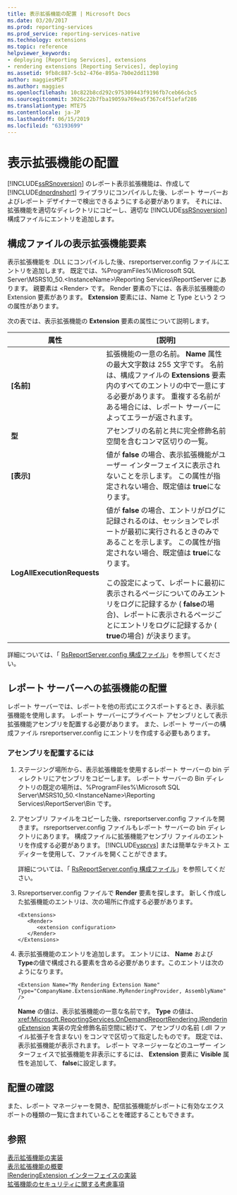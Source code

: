 ```yaml
---
title: 表示拡張機能の配置 | Microsoft Docs
ms.date: 03/20/2017
ms.prod: reporting-services
ms.prod_service: reporting-services-native
ms.technology: extensions
ms.topic: reference
helpviewer_keywords:
- deploying [Reporting Services], extensions
- rendering extensions [Reporting Services], deploying
ms.assetid: 9fb8c887-5cb2-476e-895a-7b0e2dd11398
author: maggiesMSFT
ms.author: maggies
ms.openlocfilehash: 10c822b8cd292c975309443f9196fb7ceb66cbc5
ms.sourcegitcommit: 3026c22b7fba19059a769ea5f367c4f51efaf286
ms.translationtype: MTE75
ms.contentlocale: ja-JP
ms.lasthandoff: 06/15/2019
ms.locfileid: "63193699"
---
```

# <a name="deploying-a-rendering-extension"></a>表示拡張機能の配置
  [!INCLUDE[ssRSnoversion](../../../includes/ssrsnoversion-md.md)] のレポート表示拡張機能は、作成して [!INCLUDE[dnprdnshort](../../../includes/dnprdnshort-md.md)] ライブラリにコンパイルした後、レポート サーバーおよびレポート デザイナーで検出できるようにする必要があります。 それには、拡張機能を適切なディレクトリにコピーし、適切な [!INCLUDE[ssRSnoversion](../../../includes/ssrsnoversion-md.md)] 構成ファイルにエントリを追加します。  
  
## <a name="configuration-file-rendering-extension-element"></a>構成ファイルの表示拡張機能要素  
 表示拡張機能を .DLL にコンパイルした後、rsreportserver.config ファイルにエントリを追加します。 既定では、%ProgramFiles%\Microsoft SQL Server\MSRS10_50.\<InstanceName>\Reporting Services\ReportServer にあります。 親要素は \<Render> です。 Render 要素の下には、各表示拡張機能の Extension 要素があります。 **Extension** 要素には、Name と Type という 2 つの属性があります。  
  
 次の表では、表示拡張機能の **Extension** 要素の属性について説明します。  
  
|属性|[説明]|  
|---------------|-----------------|  
|**[名前]**|拡張機能の一意の名前。 **Name** 属性の最大文字数は 255 文字です。 名前は、構成ファイルの **Extensions** 要素内のすべてのエントリの中で一意にする必要があります。 重複する名前がある場合には、レポート サーバーによってエラーが返されます。|  
|**型**|アセンブリの名前と共に完全修飾名前空間を含むコンマ区切りの一覧。|  
|**[表示]**|値が **false** の場合、表示拡張機能がユーザー インターフェイスに表示されないことを示します。 この属性が指定されない場合、既定値は **true**になります。|  
|**LogAllExecutionRequests**|値が **false** の場合、エントリがログに記録されるのは、セッションでレポートが最初に実行されるときのみであることを示します。 この属性が指定されない場合、既定値は **true**になります。<br /><br /> この設定によって、レポートに最初に表示されるページについてのみエントリをログに記録するか ( **false**の場合)、レポートに表示されるページごとにエントリをログに記録するか ( **true**の場合) が決まります。|  
  
 詳細については、「 [RsReportServer.config 構成ファイル](../../../reporting-services/report-server/rsreportserver-config-configuration-file.md)」を参照してください。  
  
## <a name="deploying-the-extension-to-the-report-server"></a>レポート サーバーへの拡張機能の配置  
 レポート サーバーでは、レポートを他の形式にエクスポートするとき、表示拡張機能を使用します。 レポート サーバーにプライベート アセンブリとして表示拡張機能アセンブリを配置する必要があります。 また、レポート サーバーの構成ファイル rsreportserver.config にエントリを作成する必要もあります。  
  
### <a name="to-deploy-the-assembly"></a>アセンブリを配置するには  
  
1.  ステージング場所から、表示拡張機能を使用するレポート サーバーの bin ディレクトリにアセンブリをコピーします。 レポート サーバーの Bin ディレクトリの既定の場所は、%ProgramFiles%\Microsoft SQL Server\MSRS10_50.\<InstanceName>\Reporting Services\ReportServer\Bin です。  
  
2.  アセンブリ ファイルをコピーした後、rsreportserver.config ファイルを開きます。 rsreportserver.config ファイルもレポート サーバーの bin ディレクトリにあります。 構成ファイルに拡張機能アセンブリ ファイルのエントリを作成する必要があります。 [!INCLUDE[vsprvs](../../../includes/vsprvs-md.md)] または簡単なテキスト エディターを使用して、ファイルを開くことができます。  
  
     詳細については、「 [RsReportServer.config 構成ファイル](../../../reporting-services/report-server/rsreportserver-config-configuration-file.md)」を参照してください。  
  
3.  Rsreportserver.config ファイルで **Render** 要素を探します。 新しく作成した拡張機能のエントリは、次の場所に作成する必要があります。  
  
    ```  
    <Extensions>  
       <Render>  
          <extension configuration>  
       </Render>  
    </Extensions>  
    ```  
  
4.  表示拡張機能のエントリを追加します。 エントリには、 **Name** および **Type**の値で構成される要素を含める必要があります。このエントリは次のようになります。  
  
    ```  
    <Extension Name="My Rendering Extension Name" Type="CompanyName.ExtensionName.MyRenderingProvider, AssemblyName" />  
    ```  
  
     **Name** の値は、表示拡張機能の一意な名前です。 **Type** の値は、<xref:Microsoft.ReportingServices.OnDemandReportRendering.IRenderingExtension> 実装の完全修飾名前空間に続けて、アセンブリの名前 (.dll ファイル拡張子を含まない) をコンマで区切って指定したものです。 既定では、表示拡張機能が表示されます。 レポート マネージャーなどのユーザー インターフェイスで拡張機能を非表示にするには、 **Extension** 要素に **Visible** 属性を追加して、 **false**に設定します。  
  
## <a name="verifying-the-deployment"></a>配置の確認  
 また、レポート マネージャーを開き、配信拡張機能がレポートに有効なエクスポートの種類の一覧に含まれていることを確認することもできます。  
  
## <a name="see-also"></a>参照  
 [表示拡張機能の実装](../../../reporting-services/extensions/rendering-extension/implementing-a-rendering-extension.md)   
 [表示拡張機能の概要](../../../reporting-services/extensions/rendering-extension/rendering-extensions-overview.md)   
 [IRenderingExtension インターフェイスの実装](../../../reporting-services/extensions/rendering-extension/implementing-the-irenderingextension-interface.md)   
 [拡張機能のセキュリティに関する考慮事項](../../../reporting-services/extensions/security-considerations-for-extensions.md)  
  
  
